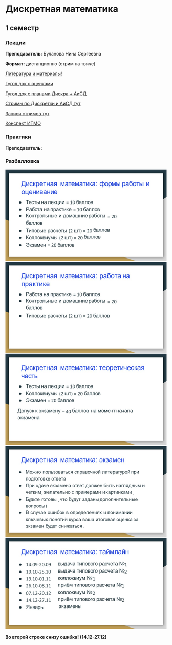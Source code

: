 # Дискретная математика


## 1 семестр

### Лекции

**Преподаватель:** Буланова Нина Сергеевна 

**Формат:** дистанционно (стрим на твиче)

[Литература и материалы!](https://drive.google.com/drive/u/0/folders/19WCKf3qU5VC0JrMJ-EqwvDkFLOi1lOQb)

[Гугол док с оценками](https://docs.google.com/spreadsheets/d/1s_6PV40fFa0zKhZjKVN-v3FM9e0g05HGaTDSRmRgDLU/edit#gid=1728556842)

[Гугол док с планами Дискра + АиСД](https://docs.google.com/spreadsheets/d/1L2ja62S3xaAG9tGxOjSkV_20swbb0-o051aTwjcLyiA/edit#gid=1919232126)

[Стримы по Дискретки и АиСД тут](https://www.twitch.tv/ninokfox)

[Записи стримов тут](https://www.youtube.com/channel/UC6QpOmCIkQnAgQGusIbSgYw/videos)

[Конспект ИТМО](http://neerc.ifmo.ru/wiki/index.php?title=%D0%94%D0%B8%D1%81%D0%BA%D1%80%D0%B5%D1%82%D0%BD%D0%B0%D1%8F_%D0%BC%D0%B0%D1%82%D0%B5%D0%BC%D0%B0%D1%82%D0%B8%D0%BA%D0%B0)

### Практики

**Преподаватель:** 

### Разбалловка 

![](discrete0.JPG)
![](discrete1.JPG)
![](discrete2.JPG)
![](discrete3.JPG)
![](discrete4.JPG)

**Во второй строке снизу ошибка! (14.12-27.12)**
